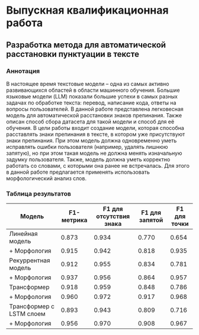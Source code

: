 # Выпускная квалификационная работа
## Разработка метода для автоматической расстановки пунктуации в тексте

### Аннотация
В настоящее время текстовые модели – одна из самых активно развивающихся областей в области машинного обучения. Большие языковые модели (LLM) показали большие успехи в самых разных задачах по обработке текста: перевод, написание кода, ответы на вопросы пользователей.
В данной работе представлена легковесная модель для автоматической расстановки знаков препинания. Также описан способ сбора датасета для такой модели и способ для её обучения. В цели работы входит создание модели, которая способна расставлять знаки препинания в тексте, в котором уже присутствуют знаки препинания. При этом модель должна одновременно уметь исправлять ошибки пользователя (например, удалять лишнюю запятую), но при этом такая модель не должна менять изначальную задумку пользователя. Также, модель должна уметь корректно работать со словами, с которыми она ранее не встречалась. Для этого в данной работе предлагается применять использовать морфологический анализ слов.

### Таблица результатов

| Модель                           | F1-метрика | F1 для отсутствия знака | F1 для запятой | F1 для точки |
|----------------------------------|-----------|--------------------|---------------|--------------|
| Линейная модель                  | 0.873     | 0.934              | 0.770         | 0.654        |
| + Морфология                     | 0.915     | 0.942              | 0.818         | 0.935        |
| Рекуррентная модель              | 0.912     | 0.955              | 0.834         | 0.781        |
| + Морфология                     | 0.937     | 0.956              | 0.864         | 0.957        |
| Трансформер                      | 0.918     | 0.959              | 0.848         | 0.786        |
| + Морфология                     | 0.960     | 0.972              | 0.917         | 0.968        |
| Трансформер с LSTM слоем         | 0.893     | 0.943              | 0.809         | 0.716        |
| + Морфология                     | 0.956     | 0.970              | 0.908         | 0.967        |


